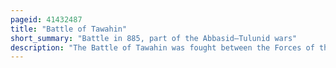 ```yaml
---
pageid: 41432487
title: "Battle of Tawahin"
short_summary: "Battle in 885, part of the Abbasid–Tulunid wars"
description: "The Battle of Tawahin was fought between the Forces of the Abbasid Caliphate under Abu' l-abbas Ibn Al-Muwaffaq and the autonomous tulunid Ruler of Egypt and. The Battle took Place near Ramlah and ended with a Tulunid Victory."
---
```


